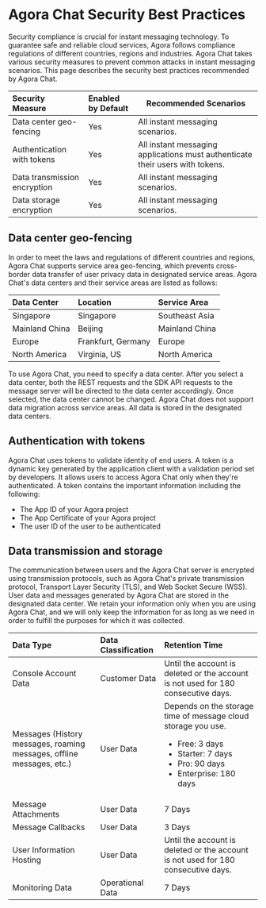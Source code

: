 # Agora Chat Security Best Practices

Security compliance is crucial for instant messaging technology. To guarantee safe and reliable cloud services, Agora follows compliance regulations of different countries, regions and industries. Agora Chat takes various security measures to prevent common attacks in instant messaging scenarios. This page describes the security best practices recommended by Agora Chat.

| Security Measure             | Enabled by Default | Recommended Scenarios                                        |
| :--------------------------- | :------------------ | ------------------------------------------------------------ |
| Data center geo-fencing      | Yes                 | All instant messaging scenarios.                             |
| Authentication with tokens   | Yes                 | All instant messaging applications must authenticate their users with tokens. |
| Data transmission encryption | Yes                 | All instant messaging scenarios.                             |
| Data storage encryption      | Yes                 | All instant messaging scenarios.                             |

## Data center geo-fencing

In order to meet the laws and regulations of different countries and regions, Agora Chat supports service area geo-fencing, which prevents cross-border data transfer of user privacy data in designated service areas.
Agora Chat's data centers and their service areas are listed as follows:

| Data Center    | Location           | Service Area   |
| :------------- | :----------------- | :------------- |
| Singapore      | Singapore          | Southeast Asia |
| Mainland China | Beijing            | Mainland China |
| Europe         | Frankfurt, Germany | Europe         |
| North America  | Virginia, US       | North America  |

To use Agora Chat, you need to specify a data center. After you select a data center, both the REST requests and the SDK API requests to the message server will be directed to the data center accordingly.
Once selected, the data center cannot be changed. Agora Chat does not support data migration across service areas. All data is stored in the designated data centers.

## Authentication with tokens

Agora Chat uses tokens to validate identity of end users. A token is a dynamic key generated by the application client with a validation period set by developers. It allows users to access Agora Chat only when they're authenticated. A token contains the important information including the following:

- The App ID of your Agora project
- The App Certificate of your Agora project
- The user ID of the user to be authenticated

## Data transmission and storage

The communication between users and the Agora Chat server is encrypted using transmission protocols, such as Agora Chat's private transmission protocol, Transport Layer Security (TLS), and Web Socket Secure (WSS). User data and messages generated by Agora Chat are stored in the designated data center. We retain your information only when you are using Agora Chat, and we will only keep the information for as long as we need in order to fulfill the purposes for which it was collected.

| Data Type                  | Data Classification | Retention Time                                                              |
|:-----------------------------------------|:---------|:--------------------------------------------------------------------------------------|
| Console Account Data | Customer Data | Until the account is deleted or the account is not used for 180 consecutive days. |
| Messages (History messages, roaming messages, offline messages, etc.) | User Data | Depends on the storage time of message cloud storage you use.<ul><li>Free: 3 days</li><li>Starter: 7 days</li><li>Pro: 90 days</li><li>Enterprise: 180 days</li></ul> |
| Message Attachments          | User Data | 7 Days                                                                           |
| Message Callbacks               | User Data | 3 Days                                                                            |
| User Information Hosting    | User Data | Until the account is deleted or the account is not used for 180 consecutive days. |
| Monitoring Data                 | Operational Data | 7 Days                                                                                |

